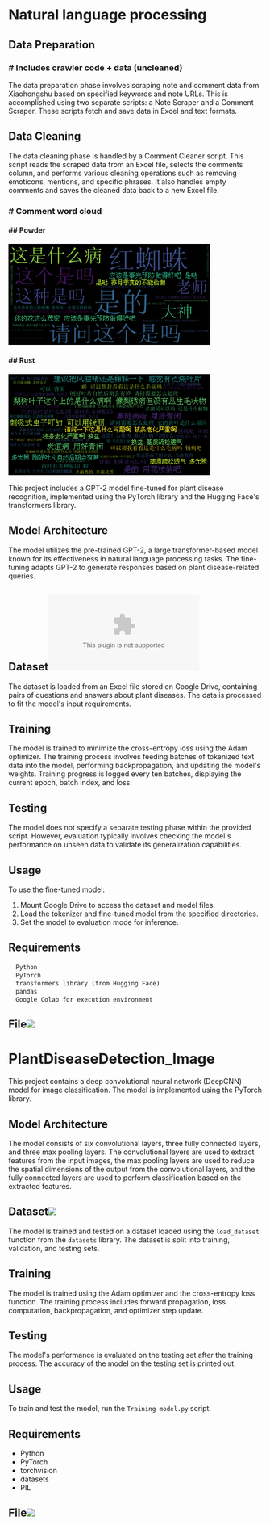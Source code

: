 # Natural language processing

## Data Preparation

  ### # Includes crawler code + data (uncleaned)
  
The data preparation phase involves scraping note and comment data from Xiaohongshu based on specified keywords and note URLs. This is accomplished using two separate scripts: a Note Scraper and a Comment Scraper. These scripts fetch and save data in Excel and text formats.

## Data Cleaning

  The data cleaning phase is handled by a Comment Cleaner script. This script reads the scraped data from an Excel file, selects the comments column, and performs various cleaning operations such as removing emoticons, mentions, and specific phrases. It also handles empty comments and saves the cleaned data back to a new Excel file.
  
  ### # Comment word cloud 
  
  #### ## Powder 
  ![](https://github.com/Zhu-Pengming/Flora-Talks/blob/main/NLP/Comment%20word%20cloud/wordcloud_powder.png)
  
  #### ## Rust
  ![](https://github.com/Zhu-Pengming/Flora-Talks/blob/main/NLP/Comment%20word%20cloud/wordcloud_rust.png)

  This project includes a GPT-2 model fine-tuned for plant disease recognition, implemented using the PyTorch library and the Hugging Face's transformers library.
  
  ## Model Architecture
  The model utilizes the pre-trained GPT-2, a large transformer-based model known for its effectiveness in natural language processing tasks. The fine-tuning adapts GPT-2 to generate responses based on plant disease-related queries.
  
  ## Dataset![](https://github.com/Zhu-Pengming/Flora-Talks/blob/main/dataset.xlsx)
  The dataset is loaded from an Excel file stored on Google Drive, containing pairs of questions and answers about plant diseases. The data is processed to fit the model's input requirements.
  
  
  ## Training
  The model is trained to minimize the cross-entropy loss using the Adam optimizer. The training process involves feeding batches of tokenized text data into the model, performing backpropagation, and updating the model's weights. Training progress is logged every ten batches, displaying the current epoch, batch index, and loss.
  
  ## Testing
  The model does not specify a separate testing phase within the provided script. However, evaluation typically involves checking the model's performance on unseen data to validate its generalization capabilities.
  
  ## Usage
  To use the fine-tuned model:
  1. Mount Google Drive to access the dataset and model files.
  2. Load the tokenizer and fine-tuned model from the specified directories.
  3. Set the model to evaluation mode for inference.

  ## Requirements
      Python
      PyTorch
      transformers library (from Hugging Face)
      pandas
      Google Colab for execution environment
  ## File![](https://github.com/Zhu-Pengming/Flora-Talks/blob/main/PlantAdvisorGPT2%26Model_realization_of_plant_disease_recognition.ipynb)

  


# PlantDiseaseDetection_Image
This project contains a deep convolutional neural network (DeepCNN) model for image classification. The model is implemented using the PyTorch library.

  ## Model Architecture
  
  The model consists of six convolutional layers, three fully connected layers, and three max pooling layers. The convolutional layers are used to extract features from the input images, the max pooling layers are used to reduce the spatial dimensions of the output from the convolutional layers, and the fully connected layers are used to perform classification based on the extracted features.
  
  ## Dataset![](https://huggingface.co/datasets/NouRed/plant-disease-recognition)
  The model is trained and tested on a dataset loaded using the `load_dataset` function from the `datasets` library. The dataset is split into training, validation, and testing sets.
  
  ## Training
  
  The model is trained using the Adam optimizer and the cross-entropy loss function. The training process includes forward propagation, loss computation, backpropagation, and optimizer step update.
  
  ## Testing
  
  The model's performance is evaluated on the testing set after the training process. The accuracy of the model on the testing set is printed out.
  
  ## Usage
  
  To train and test the model, run the `Training model.py` script.
  
  ## Requirements
  
  - Python
  - PyTorch
  - torchvision
  - datasets
  - PIL
    
  ## File![](https://github.com/Zhu-Pengming/Flora-Talks/blob/main/PlantDiseaseDetection_Image.ipynb)






